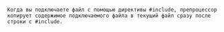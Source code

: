 ``Когда вы подключаете файл с помощью директивы #include, препроцессор копирует содержимое подключаемого файла в текущий файл сразу после строки с #include.``
